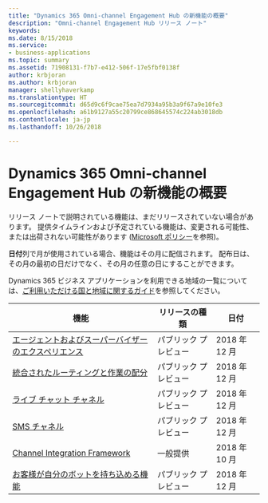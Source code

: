```yaml
---
title: "Dynamics 365 Omni-channel Engagement Hub の新機能の概要"
description: "Omni-channel Engagement Hub リリース ノート"
keywords: 
ms.date: 8/15/2018
ms.service:
- business-applications
ms.topic: summary
ms.assetid: 71908131-f7b7-e412-506f-17e5fbf0138f
author: krbjoran
ms.author: krbjoran
manager: shellyhaverkamp
ms.translationtype: HT
ms.sourcegitcommit: d65d9c6f9cae75ea7d7934a95b3a9f67a9e10fe3
ms.openlocfilehash: a61b9127a55c20799ce868645574c224ab3018db
ms.contentlocale: ja-jp
ms.lasthandoff: 10/26/2018

---
```


#  <a name="summary-of-whats-new-for-dynamics-365-omni-channel-engagement-hub"></a>Dynamics 365 Omni-channel Engagement Hub の新機能の概要


リリース ノートで説明されている機能は、まだリリースされていない場合があります。 提供タイムラインおよび予定されている機能は、変更される可能性、または出荷されない可能性があります ([Microsoft ポリシー](https://go.microsoft.com/fwlink/p/?linkid=2007332)を参照)。

**日付**列で月が使用されている場合、機能はその月に配信されます。 配布日は、その月の最初の日だけでなく、その月の任意の日にすることができます。

Dynamics 365 ビジネス アプリケーションを利用できる地域の一覧については、[ご利用いただける国と地域に関するガイド](https://aka.ms/dynamics_365_international_availability_deck)を参照してください。 


| 機能                                                                                  | リリースの種類   | 日付 |
|------------------------------------------------------------------------------------------|----------------|----------------------|
| [エージェントおよびスーパーバイザーのエクスペリエンス](agent-supervisor-experiences.md)                    | パブリック プレビュー | 2018 年 12 月         |
| [統合されたルーティングと作業の配分](unified-routing-work-distribution.md)          | パブリック プレビュー | 2018 年 12 月         |
| [ライブ チャット チャネル](chat-channel-omni-channel-engagement-hub.md)                                | パブリック プレビュー | 2018 年 12 月         |
| [SMS チャネル](sms-channel-omni-channel-engagement-hub.md)                                  | パブリック プレビュー | 2018 年 12 月         |
| [Channel Integration Framework](channel-integration-framework.md)                      | 一般提供 | 2018 年 10 月         |
| [お客様が自分のボットを持ち込める機能](customer-owned-bots-omni-channel-engagement-hub.md) | パブリック プレビュー | 2018 年 12 月         |

